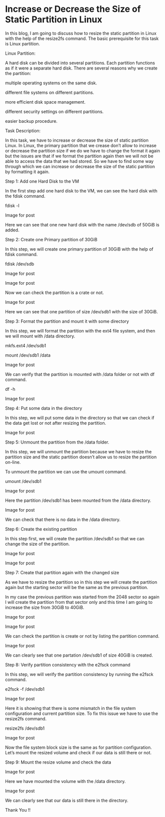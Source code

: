 
# Increase or Decrease the Size of Static Partition in Linux

In this blog, I am going to discuss how to resize the static partition in Linux with the help of the resize2fs command. The basic prerequisite for this task is Linux partition.

Linux Partition:

A hard disk can be divided into several partitions. Each partition functions as if it were a separate hard disk. There are several reasons why we create the partition:

multiple operating systems on the same disk.

different file systems on different partitions.

more efficient disk space management.

different security settings on different partitions.

easier backup procedure.

Task Description:

In this task, we have to increase or decrease the size of static partition Linux. In Linux, the primary partition that we crease don’t allow to increase or decrease the partition size if we do we have to change the format it again but the issues are that if we format the partition again then we will not be able to access the data that we had stored. So we have to find some way through which we can increase or decrease the size of the static partition by formatting it again.

Step 1: Add one Hard Disk to the VM

In the first step add one hard disk to the VM, we can see the hard disk with the fdisk command.

fdisk -l

Image for post

Here we can see that one new hard disk with the name /dev/sdb of 50GiB is added.

Step 2: Create one Primary partition of 30GiB

In this step, we will create one primary partition of 30GiB with the help of fdisk command.

fdisk /dev/sdb

Image for post

Image for post

Now we can check the partition is a crate or not.

Image for post

Here we can see that one partition of size /dev/sdb1 with the size of 30GiB.

Step 3: Format the partition and mount it with some directory

In this step, we will format the partition with the ext4 file system, and then we will mount with /data directory.

mkfs.ext4 /dev/sdb1

mount /dev/sdb1 /data

Image for post

We can verify that the partition is mounted with /data folder or not with df command.

df -h

Image for post

Step 4: Put some data in the directory

In this step, we will put some data in the directory so that we can check if the data get lost or not after resizing the partition.

Image for post

Step 5: Unmount the partition from the /data folder.

In this step, we will unmount the partition because we have to resize the partition size and the static partition doesn’t allow us to resize the partition on-line.

To unmount the partition we can use the umount command.

umount /dev/sdb1

Image for post

Here the partition /dev/sdb1 has been mounted from the /data directory.

Image for post

We can check that there is no data in the /data directory.

Step 6: Create the existing partition

In this step first, we will create the partition /dev/sdb1 so that we can change the size of the partition.

Image for post

Image for post

Step 7: Create that partition again with the changed size

As we have to resize the partition so in this step we will create the partition again but the starting sector will be the same as the previous partition.

In my case the previous partition was started from the 2048 sector so again I will create the partition from that sector only and this time I am going to increase the size from 30GiB to 40GiB.

Image for post

Image for post

We can check the partition is create or not by listing the partition command.

Image for post

We can clearly see that one partation /dev/sdb1 of size 40GiB is created.

Step 8: Verify partition consistency with the e2fsck command

In this step, we will verify the partition consistency by running the e2fsck command.

e2fsck -f /dev/sdb1

Image for post

Here it is showing that there is some mismatch in the file system configuration and current partition size. To fix this issue we have to use the resize2fs command.

resize2fs /dev/sdb1

Image for post

Now the file system block size is the same as for partition configuration. Let’s mount the resized volume and check if our data is still there or not.

Step 9: Mount the resize volume and check the data

Image for post

Here we have mounted the volume with the /data directory.

Image for post

We can clearly see that our data is still there in the directory.

Thank You !!
